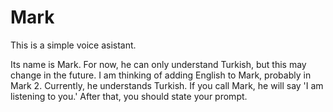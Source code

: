 # Mark
This is a simple voice asistant.

Its name is Mark. For now, he can only understand Turkish, but this may change in the future. I am thinking of adding English to Mark, probably in Mark 2. Currently, he understands Turkish. If you call Mark, he will say 'I am listening to you.' After that, you should state your prompt.
